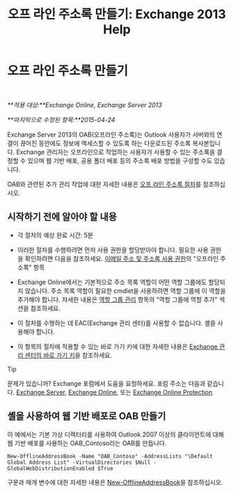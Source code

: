 ﻿---
title: '오프 라인 주소록 만들기: Exchange 2013 Help'
TOCTitle: 오프 라인 주소록 만들기
ms:assetid: b57bb4ce-5b6e-4702-a2f8-04bf3898a861
ms:mtpsurl: https://technet.microsoft.com/ko-kr/library/Bb124339(v=EXCHG.150)
ms:contentKeyID: 50483972
ms.date: 05/22/2018
mtps_version: v=EXCHG.150
f1_keywords:
- Microsoft.Exchange.Management.SnapIn.Esm.OrganizationConfiguration.Mailbox.NewOabWizardForm.OabIntroductionWizardPage
ms.translationtype: MT
---

# 오프 라인 주소록 만들기

 

_**적용 대상:**Exchange Online, Exchange Server 2013_

_**마지막으로 수정된 항목:**2015-04-24_

Exchange Server 2013의 OAB(오프라인 주소록)는 Outlook 사용자가 서버와의 연결이 끊어진 동안에도 정보에 액세스할 수 있도록 하는 다운로드된 주소록 복사본입니다. Exchange 관리자는 오프라인으로 작업하는 사용자가 사용할 수 있는 주소록을 결정할 수 있으며 웹 기반 배포, 공용 폴더 배포 등의 주소록 배포 방법을 구성할 수도 있습니다.

OAB와 관련된 추가 관리 작업에 대한 자세한 내용은 [오프 라인 주소록 절차](offline-address-book-procedures-exchange-2013-help.md)를 참조하십시오.

## 시작하기 전에 알아야 할 내용

  - 각 절차의 예상 완료 시간: 5분

  - 이러한 절차를 수행하려면 먼저 사용 권한을 할당받아야 합니다. 필요한 사용 권한을 확인하려면 다음을 참조하세요. [이메일 주소 및 주소록 사용 권한](email-address-and-address-book-permissions-exchange-2013-help.md)의 "오프라인 주소록" 항목

  - Exchange Online에서는 기본적으로 주소 목록 역할이 어떤 역할 그룹에도 할당되지 않습니다. 주소 목록 역할이 필요한 cmdlet을 사용하려면 역할 그룹에 이 역할을 추가해야 합니다. 자세한 내용은 [역할 그룹 관리](manage-role-groups-exchange-2013-help.md) 항목의 "역할 그룹에 역할 추가" 섹션을 참조하세요.

  - 이 절차를 수행하는 데 EAC(Exchange 관리 센터)를 사용할 수 없습니다. 셸을 사용해야 합니다.

  - 이 항목의 절차에 적용할 수 있는 바로 가기 키에 대한 자세한 내용은 [Exchange 관리 센터의 바로 가기 키](keyboard-shortcuts-in-the-exchange-admin-center-exchange-online-protection-help.md)을 참조하세요.


> [!TIP]
> 문제가 있습니까? Exchange 포럼에서 도움을 요청하세요. 포럼 주소는 다음과 같습니다. <A href="https://go.microsoft.com/fwlink/p/?linkid=60612">Exchange Server</A>, <A href="https://go.microsoft.com/fwlink/p/?linkid=267542">Exchange Online</A>, 또는 <A href="https://go.microsoft.com/fwlink/p/?linkid=285351">Exchange Online Protection</A>



## 셸을 사용하여 웹 기반 배포로 OAB 만들기

이 예에서는 기본 가상 디렉터리를 사용하여 Outlook 2007 이상의 클라이언트에 대해 웹 기반 배포를 사용하는 OAB\_Contoso라는 OAB를 만듭니다.

    New-OfflineAddressBook -Name "OAB_Contoso" -AddressLists "\Default Global Address List" -VirtualDirectories $Null -GlobalWebDistributionEnabled $True

구문과 매개 변수에 대한 자세한 내용은 [New-OfflineAddressBook](https://technet.microsoft.com/ko-kr/library/bb123692\(v=exchg.150\))을 참조하십시오.

